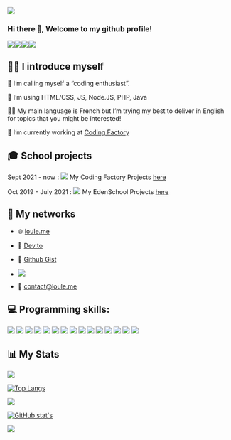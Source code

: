 ![](https://i.imgur.com/xloYyfA.png)

### Hi there 👋, Welcome to my github profile!

![](https://cdn.discordapp.com/emojis/413587898760429568.gif?v=1)![](https://cdn.discordapp.com/emojis/413587898856636416.gif?v=1)![](https://cdn.discordapp.com/emojis/413587898479149056.gif?v=1)![](https://cdn.discordapp.com/emojis/413587898869219328.gif?v=1)

## 👨‍💻 I introduce myself

🤗 I’m calling myself a “coding enthusiast”.

🙌 I’m using HTML/CSS, JS, Node.JS, PHP, Java

🙋‍♂️ My main language is French but I’m trying my best to deliver in English for topics that you might be interested!

🔭 I’m currently working at [Coding Factory](https://codingfactory.fr/)

## 🎓 School projects

Sept 2021 - now : ![](https://avatars0.githubusercontent.com/u/91029631?s=24) My Coding Factory Projects [here](https://github.com/CodingFactory-Repos)

Oct 2019 - July 2021 : ![](https://avatars0.githubusercontent.com/u/71653172?s=24) My EdenSchool Projects [here](https://github.com/EdenSchool-Repos)

## 📸 My networks

- 🌐 [loule.me](https://loule.me)
- 📝 [Dev.to](https://dev.to/loule/)
- 📣 [Github Gist](https://gist.github.com/Loule95450)
- ![](https://komarev.com/ghpvc/?username=Loule95450&style=flat-square)

- 📨 contact@loule.me

## 💻 Programming skills:

![](https://img.shields.io/badge/Python-3776AB?style=for-the-badge&logo=python&logoColor=white)
![](https://img.shields.io/badge/HTML5-E34F26?style=for-the-badge&logo=html5&logoColor=white)
![](https://img.shields.io/badge/CSS3-1572B6?style=for-the-badge&logo=css3&logoColor=white)
![](https://img.shields.io/badge/Sass-CC6699?style=for-the-badge&logo=sass&logoColor=white)
![](https://img.shields.io/badge/JavaScript-F7DF1E?style=for-the-badge&logo=javascript&logoColor=black)
![](https://img.shields.io/badge/Node.js-43853D?style=for-the-badge&logo=node.js&logoColor=white)
![](https://img.shields.io/badge/Java-ED8B00?style=for-the-badge&logo=java&logoColor=white)
![](https://img.shields.io/badge/PHP-777BB4?style=for-the-badge&logo=php&logoColor=white)
![](https://img.shields.io/badge/Markdown-000000?style=for-the-badge&logo=markdown&logoColor=white)
![](https://img.shields.io/badge/React-20232A?style=for-the-badge&logo=react&logoColor=61DAFB)
![](https://img.shields.io/badge/Tailwind_CSS-38B2AC?style=for-the-badge&logo=tailwind-css&logoColor=white)
![](https://img.shields.io/badge/Bootstrap-563D7C?style=for-the-badge&logo=bootstrap&logoColor=white)
![](https://img.shields.io/badge/jQuery-0769AD?style=for-the-badge&logo=jquery&logoColor=white)
![](https://img.shields.io/badge/Netlify-00C7B7?style=for-the-badge&logo=netlify&logoColor=white)
![](https://img.shields.io/badge/Heroku-430098?style=for-the-badge&logo=heroku&logoColor=white)

## 📊 My Stats

![](https://github-readme-stats.vercel.app/api/wakatime?username=Loule)

[![Top Langs](https://github-readme-stats.vercel.app/api/top-langs/?username=Loule95450)](https://github.com/anuraghazra/github-readme-stats&count_private=true&show_icons=true)

![](https://hit.yhype.me/github/profile?user_id=35641311)

[![GitHub stat's](https://github-readme-stats.vercel.app/api?username=Loule95450)](https://github.com/anuraghazra/github-readme-stats)

![](https://i.imgur.com/HtTkOPJ.png)


